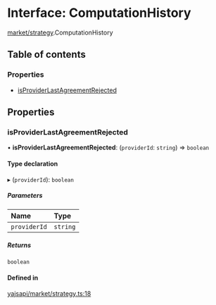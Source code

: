 # Interface: ComputationHistory

[market/strategy](../modules/market_strategy.md).ComputationHistory

## Table of contents

### Properties

- [isProviderLastAgreementRejected](market_strategy.ComputationHistory.md#isproviderlastagreementrejected)

## Properties

### isProviderLastAgreementRejected

• **isProviderLastAgreementRejected**: (`providerId`: `string`) => `boolean`

#### Type declaration

▸ (`providerId`): `boolean`

##### Parameters

| Name | Type |
| :------ | :------ |
| `providerId` | `string` |

##### Returns

`boolean`

#### Defined in

[yajsapi/market/strategy.ts:18](https://github.com/golemfactory/yajsapi/blob/dec68b9/yajsapi/market/strategy.ts#L18)
